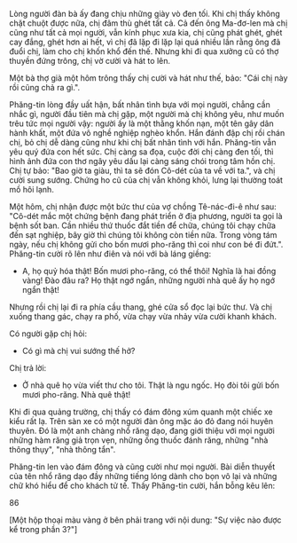 Lòng người đàn bà ấy đang chịu những giày vò đen tối. Khi chị thấy không chặt chuột được nữa, chị đâm thù ghét tất cả. Cả đến ông Ma-đơ-len mà chị cũng như tất cả mọi người, vẫn kính phục xưa kia, chị cũng phát ghét, ghét cay đắng, ghét hơn ai hết, vì chị đã lặp đi lặp lại quá nhiều lần rằng ông đã đuổi chị, làm cho chị khốn khổ đến thế. Nhưng khi đi qua xưởng cũ có thợ thuyền đứng trông, chị vờ cười và hát to lên.

Một bà thợ già một hôm trông thấy chị cười và hát như thế, bảo: "Cái chị này rồi cũng chả ra gì.".

Phăng-tin lòng đầy uất hận, bất nhân tình bựa với mọi người, chẳng cần nhắc gì, người đầu tiên mà chị gặp, một người mà chị không yêu, như muốn trêu tức mọi người vậy: người ấy là một thằng khốn nạn, một tên gây dân hành khất, một đứa vô nghề nghiệp nghèo khổn. Hắn đánh đập chị rồi chán chị, bỏ chị dễ dàng cũng như khi chị bất nhân tình với hắn. Phăng-tin vẫn yêu quý đứa con hết sức. Chị càng sa đọa, cuộc đời chị càng đen tối, thì hình ảnh đứa con thơ ngây yêu dấu lại càng sáng chói trong tâm hồn chị. Chị tự bảo: "Bao giờ ta giàu, thì ta sẽ đón Cô-dét của ta về với ta.", và chị cười sung sướng. Chứng ho cũ của chị vẫn không khỏi, lưng lại thường toát mồ hôi lạnh.

Một hôm, chị nhận được một bức thư của vợ chồng Tê-nác-đi-ê như sau: "Cô-dét mắc một chứng bệnh đang phát triển ở địa phương, người ta gọi là bệnh sốt ban. Cần nhiều thứ thuốc đắt tiền để chữa, chúng tôi chạy chữa đến sạt nghiệp, bây giờ thì chúng tôi không còn tiền nữa. Trong vòng tám ngày, nếu chị không gửi cho bốn mươi pho-răng thì coi như con bé đi đứt.". Phăng-tin cười rõ lên như điên và nói với bà láng giềng:

- A, họ quỷ hóa thật! Bốn mươi pho-răng, có thể thôi! Nghĩa là hai đồng vàng! Đào đâu ra? Họ thật ngớ ngẩn, những người nhà quê ấy họ ngớ ngẩn thật!

Nhưng rồi chị lại đi ra phía cầu thang, ghé cửa sổ đọc lại bức thư. Và chị xuống thang gác, chạy ra phố, vừa chạy vừa nhảy vừa cười khanh khách.

Có người gặp chị hỏi:

- Có gì mà chị vui sướng thế hở?

Chị trả lời:

- Ở nhà quê họ vừa viết thư cho tôi. Thật là ngu ngốc. Họ đòi tôi gửi bốn mươi pho-răng. Nhà quê thật!

Khi đi qua quảng trường, chị thấy có đám đông xúm quanh một chiếc xe kiểu rất lạ. Trên sàn xe có một người đàn ông mặc áo đỏ đang nói huyên thuyên. Đó là một anh chàng nhổ răng dạo, đang giới thiệu với mọi người những hàm răng giả trọn vẹn, những ống thuốc đánh răng, những "nhà thông thụy", "nhà thông tẩn".

Phăng-tin len vào đám đông và cũng cười như mọi người. Bài diễn thuyết của tên nhổ răng dạo đầy những tiếng lóng dành cho bọn vô lại và những chữ khó hiểu để cho khách tử tế. Thấy Phăng-tin cười, hắn bỗng kêu lên:

86

[Một hộp thoại màu vàng ở bên phải trang với nội dung: "Sự việc nào được kể trong phần 3?"]